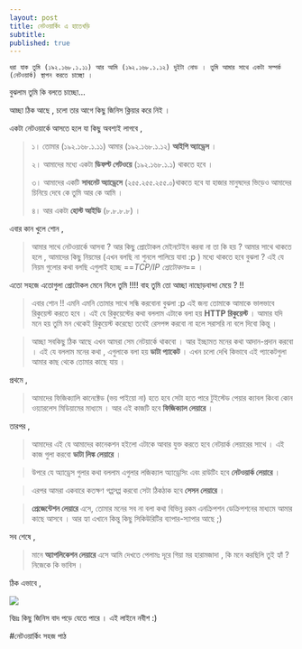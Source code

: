 ```yaml
---
layout: post
title: নেটওয়ার্কিং এ হাতেখড়ি
subtitle:
published: true
---
```


```
ধরা যাক তুমি (১৯২.১৬৮.১.১১) আর আমি (১৯২.১৬৮.১.১২) দুইটা নোড । তুমি আমার সাথে একটা সম্পর্ক (নেটওয়ার্ক) স্থাপন করতে চাচ্ছো । 
```



বুঝলাম তুমি কি বলতে  চাচ্ছো… 

আচ্ছা ঠিক আছে , চলো তার আগে কিছু জিনিস ক্লিয়ার করে নিই । 

একটা নেটওয়ার্কে আসতে হলে যা কিছু অবশ্যই লাগবে  ,



>   ১। তোমার (১৯২.১৬৮.১.১১) আমার (১৯২.১৬৮.১.১২) **আইপি অ্যাড্রেস** । 
>
>   ২। আমাদের মধ্যে একটা **ডিফল্ট গেটওয়ে** (১৯২.১৬৮.১.১) থাকতে হবে ।
>
>   ৩। আমাদের একটি **সাবনেট অ্যাড্রেসে** (২৫৫.২৫৫.২৫৫.০)থাকতে হবে যা হাজার মানুষদের ভিড়েও আমাদের চিনিয়ে দেবে কে তুমি আর কে আমি ।
>
>   ৪। আর একটা **হোস্ট আইডি** (৮.৮.৮.৮) । 



এবার কান খুলে শোন , 



>   আমার সাথে নেটওয়ার্কে আসবা ? আর কিছু প্রোটোকল মেইনটেইন করবা না তা কি হয় ? আমার সাথে থাকতে হলে , আমাদের কিছু নিয়মের (এখন বলছি না শুনলে পালিয়ে যাবা :p ) মধ্যে থাকতে হবে বুঝলা ? এই যে নিয়ম গুলোর কথা বলছি এগুলাই হচ্ছে ==*TCP/IP প্রোটোকল*== ।  



এতো সহজে এতোগুলা প্রোটোকল মেনে নিলে তুমি !!!! বাহ তুমি তো আচ্ছা নাছোড়বান্দা মেয়ে ? !! 



>   এবার শোন !! এমনি এমনি তোমার সাথে সন্ধি করবোনা বুঝলা :p  এই জন্য তোমাকে আমাকে ভালভাবে রিকুয়েস্ট করতে হবে । এই যে রিকুয়েস্টের কথা বললাম এটাকে বলা হয় **HTTP রিকুয়েস্ট** । আমার যদি মনে হয় তুমি মন থেকেই রিকুয়েস্ট করেছো তবেই  রেসপন্স করবো  না হলে সরাসরি না বলে দিবো কিন্তু । 

>   
>
>   আচ্ছা সবকিছু ঠিক আছে এখন আমরা সেম নেটয়ার্কে থাকবো । আর ইচ্ছামত মনের কথা আদান-প্রদান করবো । এই যে বললাম মনের কথা , এগুলাকে বলা হয় **ডাটা প্যাকেট** । এখন চলো দেখি কিভাবে এই প্যাকেটগুলা আমার কাছ থেকে তোমার কাছে যায় । 



প্রথমে , 



>   আমাদের ফিজিক্যালি কানেক্টেড (ভয় পাইয়ো না) হতে হবে সেটা হতে পারে টুইস্টেড পেয়ার ক্যাবল কিংবা কোন ওয়্যারলেস মিডিয়ামের মাধ্যমে । আর এই কাজটি হবে **ফিজিক্যাল লেয়ারে** ।



তারপর , 

>   আমাদের এই যে আমাদের কানেকশন হইলো এটাকে আবার যুক্ত করতে হবে নেটয়ার্ক লেয়ারের সাথে । এই কাজ গুলা করবো **ডাটা লিঙ্ক লেয়ারে** । 



>   উপরে যে অ্যাড্রেস গুলার কথা বললাম এগুলার লজিক্যাল অ্যাড্রেসিং এবং রাউটিং হবে **নেটওয়ার্ক লেয়ারে** ।

 

>   এরপর আমরা একবারে কতক্ষণ গপ্পসপ্প করবো সেটা ঠিকঠাক হবে **সেসন লেয়ারে** । 
>
>   

>   **প্রেজেন্টেশন লেয়ারে** এসে, তোমার মনের সব না বলা কথা বিভিন্ন রকম এনক্রিপশন ডেক্রিপশনের মাধ্যমে আমার কাছে আসবে । আর হ্যা এখানে কিন্তু কিছু সিকিউরিটির ব্যাপার-স্যাপার আছে ;)  



সব শেষে ,

>   মানে **অ্যাপলিকেশন লেয়ারে** এসে আমি দেখতে পেলামঃ দূরে গিয়া মর হারামজাদা , কি মনে করছিলি তুই হ্যাঁ ? নিজেকে কি ভাবিস ।



ঠিক এভাবে , 

![](../Pictures/osi_model_1.JPG)

বিদ্রঃ কিছু জিনিস বাদ পড়ে যেতে পারে ।  এই লাইনে নবীশ  :)  

\#নেটওয়ার্কিং সহজ পাঠ

